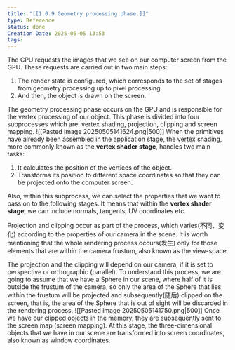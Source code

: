 ```yaml
---
title: "[[1.0.9 Geometry processing phase.]]"
type: Reference
status: done
Creation Date: 2025-05-05 13:53
tags:
---
```

The CPU requests the images that we see on our computer screen from the GPU. These requests are carried out in two main steps:

1. The render state is configured, which corresponds to the set of stages from geometry processing up to pixel processing.
2. And then, the object is drawn on the screen.

The geometry processing phase occurs on the GPU and is responsible for the vertex processing of our object. This phase is divided into four subprocesses which are: vertex shading, projection, clipping and screen mapping.
![[Pasted image 20250505141624.png|500]]
When the primitives have already been assembled in the application stage, the [vertex](https://zhida.zhihu.com/search?content_id=231689392&content_type=Article&match_order=3&q=vertex&zhida_source=entity) shading, more commonly known as the **vertex shader stage**, handles two main tasks:

1. It calculates the position of the vertices of the object.
2. Transforms its position to different space coordinates so that they can be projected onto the computer screen.

Also, within this subprocess, we can select the properties that we want to pass on to the following stages. It means that within the **vertex shader stage**, we can include normals, tangents, UV coordinates etc.

Projection and clipping occur as part of the process, which varies(不同、变化) according to the properties of our camera in the scene. It is worth mentioning that the whole rendering process occurs(发生) only for those elements that are within the camera frustum, also known as the view-space.

The projection and the clipping will depend on our camera, if it is set to perspective or orthographic (parallel). To understand this process, we are going to assume that we have a Sphere in our scene, where half of it is outside the frustum of the camera, so only the area of the Sphere that lies within the frustum will be projected and subsequently(随后) clipped on the screen, that is, the area of the Sphere that is out of sight will be discarded in the rendering process.
![[Pasted image 20250505141750.png|500]]
Once we have our clipped objects in the memory, they are subsequently sent to the screen map (screen mapping). At this stage, the three-dimensional objects that we have in our scene are transformed into screen coordinates, also known as window coordinates.